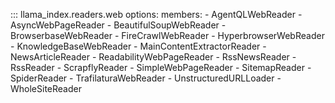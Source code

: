 ::: llama_index.readers.web
    options:
      members:
        - AgentQLWebReader
        - AsyncWebPageReader
        - BeautifulSoupWebReader
        - BrowserbaseWebReader
        - FireCrawlWebReader
        - HyperbrowserWebReader
        - KnowledgeBaseWebReader
        - MainContentExtractorReader
        - NewsArticleReader
        - ReadabilityWebPageReader
        - RssNewsReader
        - RssReader
        - ScrapflyReader
        - SimpleWebPageReader
        - SitemapReader
        - SpiderReader
        - TrafilaturaWebReader
        - UnstructuredURLLoader
        - WholeSiteReader
